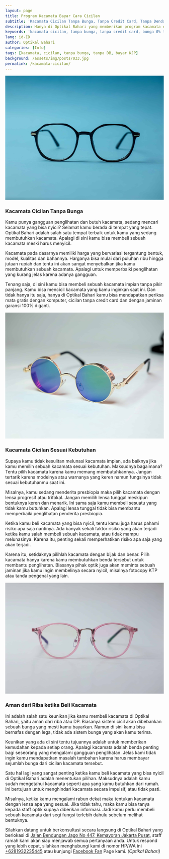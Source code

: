 ```yaml
---
layout: page
title: Program Kacamata Bayar Cara Cicilan
subtitle: 'Kacamata Cicilan Tanpa Bunga, Tanpa Credit Card, Tanpa Denda dan Tanpa Riba'
description: Hanya di Optikal Bahari yang memberikan program kacamata cicilan, bergaransi, tanpa DP, tanpa bunga (0%), tanpa credit card, bebas riba & cicilan ringan
keywords: 'kacamata cicilan, tanpa bunga, tanpa credit card, bunga 0% tanpa DP, cicilan ringan'
lang: id-ID
author: Optikal Bahari
categories: [Info]
tags: [kacamata, cicilan, tanpa bunga, tanpa DB, bayar KJP]
background: /assets/img/posts/033.jpg
permalink: /kacamata-cicilan/
---
```


<div class="card shadow p-3 bg-white mb-5">
<img src="/assets/img/posts/054.jpg" 
      class="card-img-top"
      title="kacamata cicilan di optikal bahari"
      alt="kacamata cicilan">
  <div class="card-body">
    <h3 class="card-title">
      Kacamata Cicilan Tanpa Bunga
    </h3>
    <p class="card-text">
      Kamu punya gangguan penglihatan dan butuh kacamata, sedang mencari kacamata yang bisa nyicil? Selamat kamu berada di tempat yang tepat. Optikal Bahari adalah salah satu tempat terbaik untuk kamu yang sedang membutuhkan kacamata. Apalagi di sini kamu bisa membeli sebuah kacamata meski harus menyicil.
    </p>    
    <p>
      Kacamata pada dasarnya memiliki harga yang bervariasi tergantung bentuk, model, kualitas dan bahannya. Harganya bisa mulai dari puluhan ribu hingga jutaan rupiah dan tentu ini akan sangat menyebalkan jika kamu membutuhkan sebuah kacamata. Apalagi untuk memperbaiki penglihatan yang kurang jelas karena adanya gangguan.
    </p>    
    <p>
      Tenang saja, di sini kamu bisa membeli sebuah kacamata impian tanpa pikir panjang. Kamu bisa mencicil kacamata yang kamu inginkan saat ini. Dan tidak hanya itu saja, hanya di Optikal Bahari kamu bisa mendapatkan periksa mata gratis dengan komputer, cicilan tanpa credit card dan dengan jaminan garansi 100% diganti.
    </p>
  </div>
</div>

<div class="card shadow p-3 bg-white mb-5">
  <img src="/assets/img/posts/053.jpg"  
        title="kacamata cicilan di optikal bahari"
        class="card-img-top" 
        alt="Pilih Beli Kacamata yang Bisa Nyicil Sesuai Kebutuhan">
  <div class="card-body">
    <h3 class="card-title">
      Kacamata Cicilan Sesuai Kebutuhan
    </h3>
    <p class="card-text">
      Supaya kamu tidak kesulitan melunasi kacamata impian, ada baiknya jika kamu memilih sebuah kacamata sesuai kebutuhan. Maksudnya bagaimana? Tentu pilih kacamata karena kamu memang membutuhkannya. Jangan tertarik karena modelnya atau warnanya yang keren namun fungsinya tidak sesuai kebutuhanmu saat ini.
    </p>    
    <p>
      Misalnya, kamu sedang menderita presbiopia maka pilih kacamata dengan lensa progresif atau trifokal. Jangan memilih lensa tunggal meskipun bentuknya keren dan menarik. Ini sama saja kamu membeli sesuatu yang tidak kamu butuhkan. Apalagi lensa tunggal tidak bisa membantu memperbaiki penglihatan penderita presbiopia.
    </p>    
    <p>
      Ketika kamu beli kacamata yang bisa nyicil, tentu kamu juga harus pahami risiko apa saja nantinya. Ada banyak sekali faktor risiko yang akan terjadi ketika kamu salah membeli sebuah kacamata, atau tidak mampu melunasinya. Karena itu, penting sekali memperhatikan risiko apa saja yang akan terjadi.
    </p>    
    <p>
      Karena itu, setidaknya pilihlah kacamata dengan bijak dan benar. Pilih kacamata hanya karena kamu membutuhkan benda tersebut untuk membantu penglihatan. Biasanya pihak optik juga akan meminta sebuah jaminan jika kamu ingin membelinya secara nyicil, misalnya fotocopy KTP atau tanda pengenal yang lain.
    </p>
  </div>
</div>

<div class="card shadow p-3 bg-white mb-5">
  <img src="/assets/img/posts/052.jpg"
    title="kacamata cicilan murah di jakarta"
    class="card-img-top" 
    alt="Aman dari Riba ketika Beli Kacamata yang Bisa Nyicil di Sini">
  <div class="card-body">
    <h3 class="card-title">
      Aman dari Riba ketika Beli Kacamata
    </h3>
    <p class="card-text">
      Ini adalah salah satu keunikan jika kamu membeli kacamata di Optikal Bahari, yaitu aman dari riba atau DP. Biasanya sistem cicil akan dibebankan sebuah bunga yang mesti kamu bayarkan. Namun di sini kamu bisa bernafas dengan lega, tidak ada sistem bunga yang akan kamu terima.
    </p>
    <p>
      Keunikan yang ada di sini tentu tujuannya adalah untuk memberikan kemudahan kepada setiap orang. Apalagi kacamata adalah benda penting bagi seseorang yang mengalami gangguan penglihatan. Jelas kami tidak ingin kamu mendapatkan masalah tambahan karena harus membayar sejumlah bunga dari cicilan kacamata tersebut.
    </p>
    <p>
      Satu hal lagi yang sangat penting ketika kamu beli kacamata yang bisa nyicil di Optikal Bahari adalah menentukan pilihan. Maksudnya adalah kamu sudah mengetahui kacamata seperti apa yang kamu butuhkan dari rumah. Ini bertujuan untuk menghindari kacamata secara impulsif, atau tidak pasti.
    </p>
    <p>
      Misalnya, ketika kamu mengalami rabun dekat maka tentukan kacamata dengan lensa apa yang sesuai. Jika tidak tahu, maka kamu bisa tanya kepada staff optik supaya diberikan informasi. Jadi kamu perlu membeli sebuah kacamata dari segi fungsi terlebih dahulu sebelum melihat bentuknya.</p>
    <p class="card-text">
      Silahkan datang untuk berkonsultasi secara langsung di Optikal Bahari yang berlokasi di <a href="{{"/lokasi" | relative_url }}" title="Jalan Bendungan Jago No 447, Kemayoran Jakarta Pusat">Jalan Bendungan Jago No 447, Kemayoran Jakarta Pusat</a>, staff ramah kami akan siap menjawab semua pertanyaan anda. Untuk respond yang lebih cepat, silahkan menghubungi kami di nomor HP/WA ini <a href="https://api.whatsapp.com/send?phone=6281932235445&text=Hallo%2C+saya+butuh+informasi+lebih+lanjut+mengenai+Optikal+Bahari" id="WhatsAppClick" class="WhatsAppCall" title="Call WhatsApp">+6281932235445</a> atau kunjungi <a href="https://www.facebook.com/optikalbahari" id="FBClick" title="Facebook Page Optikal Bahari" class="FacebookPage">Facebook Fan</a> Page kami. <em>(Optikal Bahari)</em>
    </p>
  </div>
</div>
